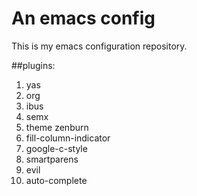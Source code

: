# An emacs config

This is my emacs configuration repository.

##plugins:

1. yas
2. org
3. ibus
4. semx
5. theme zenburn
6. fill-column-indicator
7. google-c-style
8. smartparens
9. evil
10. auto-complete
